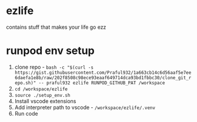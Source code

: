 # ezlife
contains stuff that makes your life go ezz

# runpod env setup
1. clone repo - `bash -c "$(curl -s https://gist.githubusercontent.com/Praful932/1a663cb14c6d56aaf5e7ee6daefa1e8b/raw/202f8508c98ece93eaaf649714dca93bd1fbbc30/clone_git_repo.sh)" -- praful932 ezlife RUNPOD_GITHUB_PAT /workspace`
2. `cd /workspace/ezlife`
3. `source ./setup_env.sh`
4. Install vscode extensions
5. Add interpreter path to vscode - `/workspace/ezlife/.venv`
6. Run code